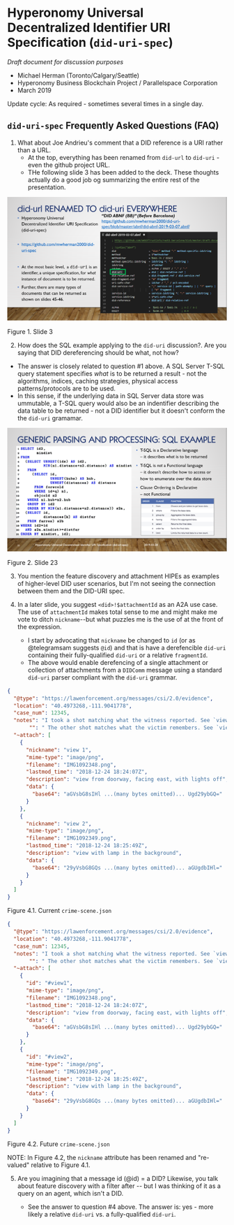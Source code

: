 # Hyperonomy Universal Decentralized Identifier URI Specification (`did-uri-spec`)

_Draft document for discussion purposes_

- Michael Herman (Toronto/Calgary/Seattle)
- Hyperonomy Business Blockchain Project / Parallelspace Corporation
- March 2019

Update cycle: As required - sometimes several times in a single day.

## `did-uri-spec` Frequently Asked Questions (FAQ)

1. What about Joe Andrieu's comment that a DID reference is a URI rather than a URL.
   - At the top, everything has been renamed from `did-url` to `did-uri` - even the github project URL.
   - THe following slide 3 has been added to the deck.  These thoughts actually do a good job og summarizing the entire rest of the presentation.

![did-url renamed to did-uri everywhere](images/did-url-spec-renamed-to-did-uri-spec.png)

Figure 1. Slide 3

2. How does the SQL example applying to the `did-uri` discussion?. Are you saying that DID dereferencing should be what, not how? 
  - The answer is closely related to question #1 above. A SQL Server T-SQL query statement specifies _what_ is to be returned a result - not the algorithms, indices, caching strategies, physical access patterns/protocols are to be used.
  - In this sense, if the underlying data in SQL Server data store was ummutable, a T-SQL query would also be an indentifier describing the data table to be returned - not a DID identifier but it doesn't conform the the `did-uri` gramamar.

![sql example](images/sql-example-slide23.png)

Figure 2. Slide 23

3. You mention the feature discovery and attachment HIPEs as examples of higher-level DID user scenarios, but I'm not seeing the connection between them and the DID-URI spec. 

4. In a later slide, you suggest `<did>!$attachmentId` as an A2A use case. The use of `attachmentId` makes total sense to me and might make me vote to ditch `nickname`--but what puzzles me is the use of <did> at the front of the expression. 
   - I start by advocating that `nickname` be changed to `id` (or as @telegramsam suggests `@id`) and that is have a derefencible `did-uri` containing their fully-qualified `did-uri` or a relative `fragmentId`.
   - The above would enable derefencing of a single attachment or collection of attachments from a `DIDComm` message using a standard `did-uri` parser compliant with the `did-uri` grammar.

```json
{
  "@type": "https://lawenforcement.org/messages/csi/2.0/evidence",
  "location": "40.4973268,-111.9041778",
  "case_num": 12345,
  "notes": "I took a shot matching what the witness reported. See `view 1`.",
       "": " The other shot matches what the victim remembers. See `view 2`.",
  "~attach": [
    {
      "nickname": "view 1",
      "mime-type": "image/png",
      "filename": "IMG1092348.png",
      "lastmod_time": "2018-12-24 18:24:07Z",
      "description": "view from doorway, facing east, with lights off",
      "data": {
        "base64": "aGVsbG8sIHl ...(many bytes omitted)... Ugd29ybGQ="
      }
    },
    {
      "nickname": "view 2",
      "mime-type": "image/png",
      "filename": "IMG1092349.png",
      "lastmod_time": "2018-12-24 18:25:49Z",
      "description": "view with lamp in the background",
      "data": {
        "base64": "29yVsbG8GQs ...(many bytes omitted)... aGUgdbIHl="
      }
    }
  ]
}
```

Figure 4.1. Current `crime-scene.json`

```json
{
  "@type": "https://lawenforcement.org/messages/csi/2.0/evidence",
  "location": "40.4973268,-111.9041778",
  "case_num": 12345,
  "notes": "I took a shot matching what the witness reported. See `view 1`.",
       "": " The other shot matches what the victim remembers. See `view 2`.",
  "~attach": [
    {
      "id": "#view1",
      "mime-type": "image/png",
      "filename": "IMG1092348.png",
      "lastmod_time": "2018-12-24 18:24:07Z",
      "description": "view from doorway, facing east, with lights off",
      "data": {
        "base64": "aGVsbG8sIHl ...(many bytes omitted)... Ugd29ybGQ="
      }
    },
    {
      "id": "#view2",
      "mime-type": "image/png",
      "filename": "IMG1092349.png",
      "lastmod_time": "2018-12-24 18:25:49Z",
      "description": "view with lamp in the background",
      "data": {
        "base64": "29yVsbG8GQs ...(many bytes omitted)... aGUgdbIHl="
      }
    }
  ]
}
```

Figure 4.2. Future `crime-scene.json`

NOTE: In Figure 4.2, the `nickname` attribute has been renamed and "re-valued" relative to Figure 4.1.

5. Are you imagining that a message id (@id) = a DID? Likewise, you talk about feature discovery with a filter after <did> -- but I was thinking of it as a query on an agent, which isn't a DID.
   - See the answer to question #4 above.  The answer is: yes - more likely a relative `did-uri` vs. a fully-qualified `did-uri`.